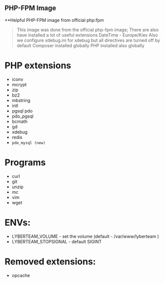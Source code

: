 ## PHP-FPM Image

**Helpful PHP-FPM image from official php:fpm

>This image was done from the official php-fpm image;
>There are also have installed a lot of useful extensions
>DateTime - Europe/Kiev
>Also we configure xdebug.ini for xdebug but all directives are turned off by default
>Composer installed globally
>PHP installed also globally


# PHP extensions
   * iconv 
   * mcrypt 
   * zip 
   * bz2 
   * mbstring 
   * intl 
   * pgsql pdo
   * pdo_pgsql 
   * bcmath 
   * gd 
   * xdebug
   * redis
   * `pdo_mysql (new)`

# Programs  
   * curl
   * git
   * unzip
   * mc
   * vim
   * wget
   
# ENVs:
   * LYBERTEAM_VOLUME               - set the volume (default - /var/www/lyberteam )
   * LYBERTEAM_STOPSIGNAL           - default SIGINT
   
# Removed extensions:
   * opcache 
